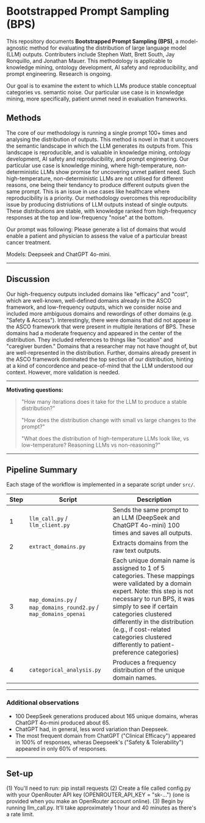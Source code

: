 # Bootstrapped Prompt Sampling (BPS)

This repository documents **Bootstrapped Prompt Sampling (BPS)**, a model-agnostic method for evaluating the distribution of large language model (LLM) outputs. Contributers include Stephen Watt, Brett South, Jay Ronquillo, and Jonathan Mauer. This methodology is applicable to knowledge mining, ontology development, AI safety and reproducibility, and prompt engineering. Research is ongoing.

Our goal is to examine the extent to which LLMs produce stable conceptual categories vs. semantic noise. Our particular use case is in knowledge mining, more specifically, patient unmet need in evaluation frameworks.

## Methods

The core of our methodology is running a single prompt 100+ times and analysing the distribution of outputs. This method is novel in that it uncovers the semantic landscape in which the LLM generates its outputs from. This landscape is reproducible, and is valuable in knowledge mining, ontology development, AI safety and reproducibility, and prompt engineering. Our particular use case is knowledge mining, where high-temperature, non-deterministic LLMs show promise for uncovering unmet patient need. Such high-temperature, non-deterministic LLMs are not utilised for different reasons, one being their tendancy to produce different outputs given the same prompt. This is an issue in use cases like healthcare where reproducibility is a priority. Our methodology overcomes this reproducibility issue by producing distriutions of LLM outputs instead of single outputs. These distributions are stable, with knowledge ranked from high-frequency responses at the top and low-frequency "noise" at the bottom. 

Our prompt was following: Please generate a list of domains that would enable a patient and physician to assess the value of a particular breast cancer treatment.

Models: Deepseek and ChatGPT 4o-mini.

---

## Discussion

Our high-frequency outputs included domains like "efficacy" and "cost", which are well-known, well-defined domains already in the ASCO framework, and low-frequency outputs, which we consider noise and included more ambiguous domains and rewordings of other domains (e.g. "Safety & Access"). Interestingly, there were domains that did not appear in the ASCO framework that were present in multiple iterations of BPS. These domains had a moderate frequency and appeared in the center of the distribution. They included references to things like "location" and "caregiver burden." Domains that a researcher may not have thought of, but are well-represented in the distribution.
Further, domains already present in the ASCO framework dominated the top section of our distribution, hinting at a kind of concordence and peace-of-mind that the LLM understood our context. However, more validation is needed.

---

**Motivating questions:**
>"How many iterations does it take for the LLM to produce a stable distribution?"
>
>"How does the distribution change with small vs large changes to the prompt?"
> 
>"What does the distribution of high-temperature LLMs look like, vs low-temperature? Reasoning LLMs vs non-reasoning?"

---

## Pipeline Summary

Each stage of the workflow is implemented in a separate script under `src/`.

| Step | Script | Description |
|------|---------|-------------|
| 1 | `llm_call.py` / `llm_client.py`| Sends the same prompt to an LLM (DeepSeek and ChatGPT 4o-mini) 100 times and saves all outputs. |
| 2 | `extract_domains.py` | Extracts domains from the raw text outputs. |
| 3 | `map_domains.py` / `map_domains_round2.py` / `map_domains_openai`| Each unique domain name is assigned to 1 of 5 categories. These mappings were validated by a domain expert. Note: this step is not necessary to run BPS, it was simply to see if certain categories clustered differently in the distribution (e.g., if cost-related categories clustered differently to patient-preference categories)  |
| 4 | `categorical_analysis.py` | Produces a frequency distribution of the unique domain names. |

---

### Additional observations

- 100 DeepSeek generations produced about 165 unique domains, wheras ChatGPT 4o-mini produced about 65.
- ChatGPT had, in general, less word variation than Deepseek.
- The most frequent domain from ChatGPT ("Clinical Efficacy") appeared in 100% of responses, wheras Deepseek's ("Safety & Tolerability") appeared in only 60% of responses.
  
---

## Set-up

(1) You'll need to run: pip install requests
(2) Create a file called config.py with your OpenRouter API key (OPENROUTER_API_KEY = "sk-...") (one is provided when you make an OpenRouter account online).
(3) Begin by running llm_call.py. It'll take approximately 1 hour and 40 minutes as there's a rate limit.
